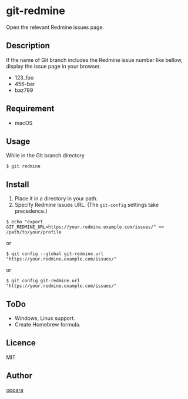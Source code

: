 # git-redmine

Open the relevant Redmine issues page.

## Description

If the name of Git branch includes the Redmine issue number like bellow, display the issue page in your browser.

- 123_foo
- 456-bar
- baz789

## Requirement

* macOS

## Usage

While in the Git branch directory

```
$ git redmine
```

## Install

1. Place it in a directory in your path.
2. Specify Redmine issues URL. (The `git-config` settings take precedence.)
```
$ echo "export GIT_REDMINE_URL=https://your.redmine.example.com/issues/" >> /path/to/your/profile
```
or 
```
$ git config --global git-redmine.url "https://your.redmine.example.com/issues/"
```
or 
```
$ git config git-redmine.url "https://your.redmine.example.com/issues/"
```


## ToDo

* Windows, Linux support.
* Create Homebrew formula.

## Licence

MIT

## Author

[oppara](https://github.com/oppara)
